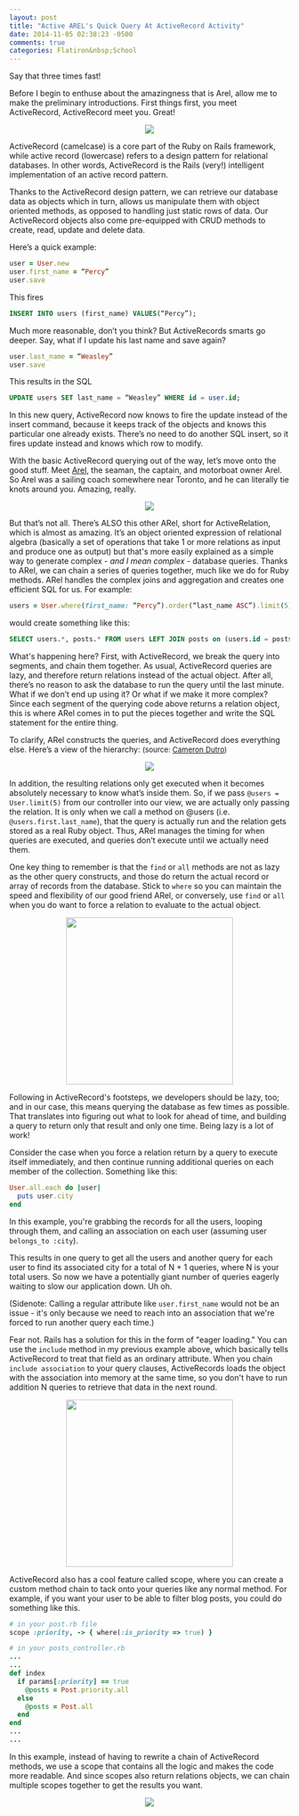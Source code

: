 ```yaml
---
layout: post
title: "Active AREL's Quick Query At ActiveRecord Activity"
date: 2014-11-05 02:38:23 -0500
comments: true
categories: Flatiron&nbsp;School
---
```

Say that three times fast!
<!--more-->

Before I begin to enthuse about the amazingness that is Arel, allow me to make the preliminary introductions. First things first, you meet ActiveRecord, ActiveRecord meet you. Great!

<div style="text-align: center">
  <img src="http://i.imgur.com/7SfPSef.gif">
</div>

ActiveRecord (camelcase) is a core part of the Ruby on Rails framework, while active record (lowercase) refers to a design pattern for relational databases. In other words, ActiveRecord is the Rails (very!) intelligent implementation of an active record pattern. 

Thanks to the ActiveRecord design pattern, we can retrieve our database data as objects which in turn, allows us manipulate them with object oriented methods, as opposed to handling just static rows of data. Our ActiveRecord objects also come pre-equipped with CRUD methods to create, read, update and delete data. 

Here’s a quick example:

```ruby
user = User.new
user.first_name = “Percy”
user.save
```
This fires

```sql
INSERT INTO users (first_name) VALUES(“Percy”);
```

Much more reasonable, don’t you think? But ActiveRecords smarts go deeper. Say, what if I update his last name and save again? 

```ruby
user.last_name = “Weasley”
user.save
```

This results in the SQL

```sql
UPDATE users SET last_name = “Weasley” WHERE id = user.id;
```

In this new query, ActiveRecord now knows to fire the update instead of the insert command, because it keeps track of the objects and knows this particular one already exists. There’s no need to do another SQL insert, so it fires update instead and knows which row to modify.

With the basic ActiveRecord querying out of the way, let’s move onto the good stuff. Meet <a href="http://www.arelenglish.com/">Arel</a>, the seaman, the captain, and motorboat owner Arel. So Arel was a sailing coach somewhere near Toronto, and he can literally tie knots around you. Amazing, really.

<div style="text-align:center">
  <img src="http://i.imgur.com/5sk8cnL.jpg">
</div>

But that’s not all. There’s ALSO this other ARel, short for ActiveRelation, which is almost as amazing. It’s an object oriented expression of relational algebra (basically a set of operations that take 1 or more relations as input and produce one as output) but that's more easily explained as a simple way to generate complex - <span style="font-style: italic">and I mean complex</span> - database queries. Thanks to ARel, we can chain a series of queries together, much like we do for Ruby methods. ARel handles the complex joins and aggregation and creates one efficient SQL for us. For example:

```ruby
users = User.where(first_name: “Percy”).order(“last_name ASC”).limit(5).include(:posts)
```
would create something like this:

```sql
SELECT users.*, posts.* FROM users LEFT JOIN posts on (users.id = posts.user.id) WHERE users.first_name = “Percy”) ORDER BY last_name ASC LIMIT 5;
```


What's happening here? First, with ActiveRecord, we break the query into segments, and chain them together.  As usual, ActiveRecord queries are lazy, and therefore return relations instead of the actual object. After all, there’s no reason to ask the database to run the query until the last minute. What if we don’t end up using it? Or what if we make it more complex? Since each segment of the querying code above returns a relation object, this is where ARel comes in to put the pieces together and write the SQL statement for the entire thing. 

To clarify, ARel constructs the queries, and ActiveRecord does everything else. Here’s a view of the hierarchy: <span style="font-size:small">(source: <a href="https://twitter.com/camertron">Cameron Dutro</a>)</span> 

<div style="text-align: center">
  <img src="http://i.imgur.com/XWTYQLS.jpg"/>
</div>

In addition, the resulting relations only get executed when it becomes absolutely necessary to know what’s inside them. So, if we pass ```@users = User.limit(5)``` from our controller into our view, we are actually only passing the relation. It is only when we call a method on @users (i.e. ```@users.first.last_name```), that the query is actually run and the relation gets stored as a real Ruby object. Thus, ARel manages the timing for when queries are executed, and queries don’t execute until we actually need them. 

One key thing to remember is that the ```find``` or ```all``` methods are not as lazy as the other query constructs, and those do return the actual record or array of records from the database. Stick to ```where``` so you can maintain the speed and flexibility of our good friend ARel, or conversely, use ```find``` or  ```all``` when you do want to force a relation to evaluate to the actual object. 

<div style="text-align: center">
  <img src="http://i.imgur.com/gUSRwk5.png" height="300px">
</div>

Following in ActiveRecord's footsteps, we developers should be lazy, too; and in our case, this means querying the database as few times as possible. That translates into figuring out what to look for ahead of time, and building a query to return only that result and only one time. Being lazy is a lot of work!

Consider the case when you force a relation return by a query to execute itself immediately, and then continue running additional queries on each member of the collection. Something like this:

``` ruby
User.all.each do |user|
  puts user.city
end
```

In this example, you're grabbing the records for all the users, looping through them, and calling an association on each user (assuming user ```belongs_to :city```).

This results in one query to get all the users and another query for each user to find its associated city for a total of N + 1 queries, where N is your total users. So now we have a potentially giant number of queries eagerly waiting to slow our application down. Uh oh.

(Sidenote: Calling a regular attribute like ```user.first_name``` would not be an issue - it's only because we need to reach into an association that we're forced to run another query each time.)

Fear not. Rails has a solution for this in the form of "eager loading." You can use the ```include``` method in my previous example above, which basically tells ActiveRecord to treat that field as an ordinary attribute. When you chain ```include association``` to your query clauses, ActiveRecords loads the object with the association into memory at the same time, so you don't have to run addition N queries to retrieve that data in the next round. 

<div style="text-align:center">
  <img src="http://i.imgur.com/me17adx.jpg" height="300px">
</div>

ActiveRecord also has a cool feature called scope, where you can create a custom method chain to tack onto your queries like any normal method. For example, if you want your user to be able to filter blog posts, you could do something like this.


```ruby
# in your post.rb file
scope :priority, -> { where(:is_priority => true) }

# in your posts_controller.rb
...
...
def index
  if params[:priority] == true
    @posts = Post.priority.all
  else
    @posts = Post.all
  end
end
...
...
```

In this example, instead of having to rewrite a chain of ActiveRecord methods, we use a scope that contains all the logic and makes the code more readable. And since scopes also return relations objects, we can chain multiple scopes together to get the results you want.

<div style="text-align:center">
  <img src="http://i.imgur.com/CoeT6Qf.jpg">
</div>

